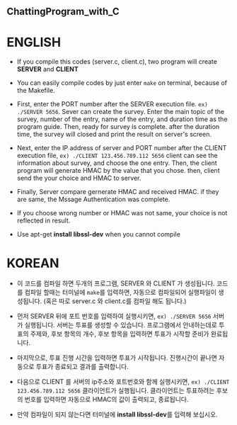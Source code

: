 ## ChattingProgram_with_C

# ENGLISH


* If you compile this codes (server.c, client.c), two program will create **SERVER** and **CLIENT**

* You can easily compile codes by just enter `make` on terminal, because of the Makefile.

* First, enter the PORT number after the SERVER execution file. `ex) ./SERVER 5656`. Sever can create the survey. Enter the main topic of the survey, number of the entry, name of the entry, and duration time as the program guide. Then, ready for survey is complete. after the duration time, the survey will closed and print the result on server's screen.

* Next, enter the IP address of server and PORT number after the CLIENT execution file, `ex) ./CLIENT 123.456.789.112 5656` client can see the information about survey, and choose the one entry. Then, the client program will generate HMAC by the value that you chose. then, client send the your choice and HMAC to server.

* Finally, Server compare gernerate HMAC and received HMAC. if they are same, the Mssage Authentication was complete.

* If you choose wrong number or HMAC was not same, your choice is not reflected in result.

* Use apt-get **install libssl-dev** when you cannot compile


# KOREAN
* 이 코드를 컴파일 하면 두개의 프로그램, SERVER 와 CLIENT 가 생성됩니다.
코드를 컴파일 할때는 터미널에 `make`를 입력하면, 자동으로 컴파일되어 실행파일이 생성됩니다. (혹은 따로 server.c 와 client.c를 컴파일 해도 됩니다.)

* 먼저 SERVER 뒤에 포트 번호를 입력하여 실행시키면, `ex) ./SERVER 5656` 서버가 실행됩니다. 서버는 투표를 생성할 수 있습니다. 프로그램에서 안내하는데로 투표의 주제와, 후보 항목의 개수, 후보 항목을 입력하면 투표가 시작할 준비가 완료됩니다.

* 마지막으로, 투표 진행 시간을 입력하면 투표가 시작됩니다. 진행시간이 끝나면 자동으로 투표가 종료되고 결과를 출력합니다.


* 다음으로 CLIENT 를 서버의 ip주소와 포트번호와 함께 실행시키면, `ex) ./CLIENT 123.456.789.112 5656` 클라이언트가 실행됩니다. 클라이언트는 투표하려는 후보의 번호를 입력하면 자동으로 HMAC의 값이 출력되고, 종료됩니다.

* 만약 컴파일이 되지 않는다면 터미널에 **install libssl-dev**를 입력해 보십시오.
